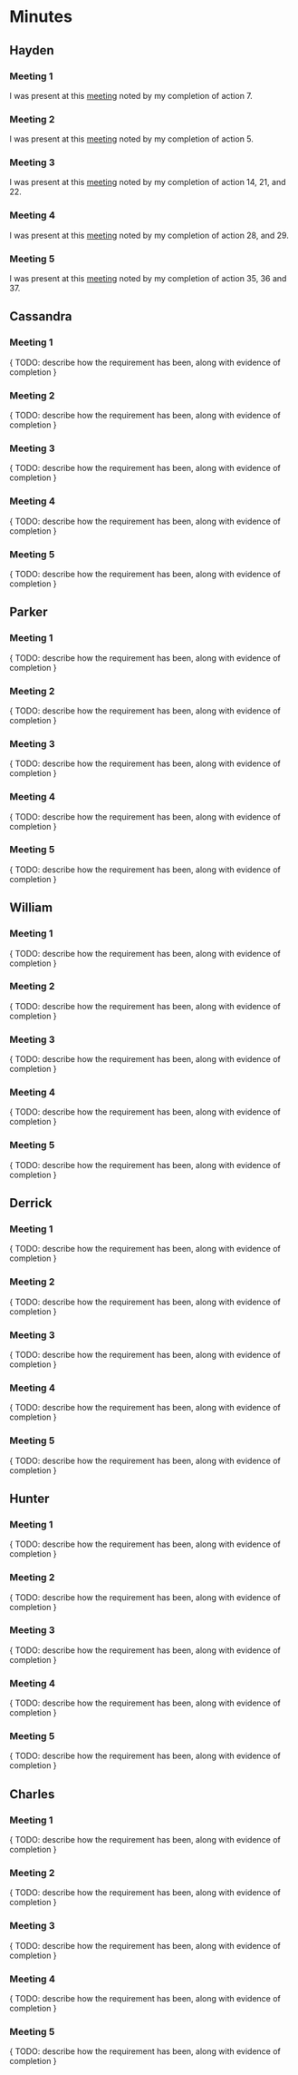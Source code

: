# Minutes

## Hayden

### Meeting 1

I was present at this [meeting](/planning/minutes/2-25-2021.md) noted by my completion of action 7.

### Meeting 2

I was present at this [meeting](/planning/minutes/2-18-2021.md) noted by my completion of action 5.

### Meeting 3

I was present at this [meeting](/planning/minutes/3-18-2021.md) noted by my completion of action 14, 21, and 22.

### Meeting 4

I was present at this [meeting](/planning/minutes/3-25-2021.md) noted by my completion of action 28, and 29.

### Meeting 5

I was present at this [meeting](/planning/minutes/4-1-2021.md) noted by my completion of action 35, 36 and 37.

## Cassandra

### Meeting 1

{ TODO: describe how the requirement has been, along with evidence of completion }

### Meeting 2

{ TODO: describe how the requirement has been, along with evidence of completion }

### Meeting 3

{ TODO: describe how the requirement has been, along with evidence of completion }

### Meeting 4

{ TODO: describe how the requirement has been, along with evidence of completion }

### Meeting 5

{ TODO: describe how the requirement has been, along with evidence of completion }

## Parker

### Meeting 1

{ TODO: describe how the requirement has been, along with evidence of completion }

### Meeting 2

{ TODO: describe how the requirement has been, along with evidence of completion }

### Meeting 3

{ TODO: describe how the requirement has been, along with evidence of completion }

### Meeting 4

{ TODO: describe how the requirement has been, along with evidence of completion }

### Meeting 5

{ TODO: describe how the requirement has been, along with evidence of completion }

## William

### Meeting 1

{ TODO: describe how the requirement has been, along with evidence of completion }

### Meeting 2

{ TODO: describe how the requirement has been, along with evidence of completion }

### Meeting 3

{ TODO: describe how the requirement has been, along with evidence of completion }

### Meeting 4

{ TODO: describe how the requirement has been, along with evidence of completion }

### Meeting 5

{ TODO: describe how the requirement has been, along with evidence of completion }

## Derrick

### Meeting 1

{ TODO: describe how the requirement has been, along with evidence of completion }

### Meeting 2

{ TODO: describe how the requirement has been, along with evidence of completion }

### Meeting 3

{ TODO: describe how the requirement has been, along with evidence of completion }

### Meeting 4

{ TODO: describe how the requirement has been, along with evidence of completion }

### Meeting 5

{ TODO: describe how the requirement has been, along with evidence of completion }

## Hunter

### Meeting 1

{ TODO: describe how the requirement has been, along with evidence of completion }

### Meeting 2

{ TODO: describe how the requirement has been, along with evidence of completion }

### Meeting 3

{ TODO: describe how the requirement has been, along with evidence of completion }

### Meeting 4

{ TODO: describe how the requirement has been, along with evidence of completion }

### Meeting 5

{ TODO: describe how the requirement has been, along with evidence of completion }

## Charles

### Meeting 1

{ TODO: describe how the requirement has been, along with evidence of completion }

### Meeting 2

{ TODO: describe how the requirement has been, along with evidence of completion }

### Meeting 3

{ TODO: describe how the requirement has been, along with evidence of completion }

### Meeting 4

{ TODO: describe how the requirement has been, along with evidence of completion }

### Meeting 5

{ TODO: describe how the requirement has been, along with evidence of completion }
